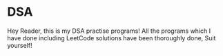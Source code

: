 # DSA
Hey Reader, this is my DSA practise programs! All the programs which I have done including LeetCode solutions have been thoroughly done, Suit yourself!
